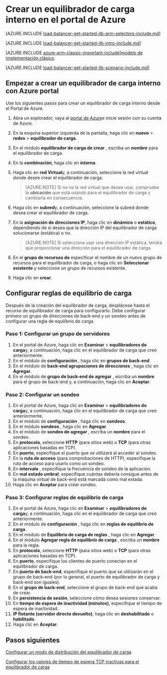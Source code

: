 <properties
   pageTitle="Empezar a crear un equilibrador de carga interno en el Administrador de recursos con el portal de Azure | Microsoft Azure"
   description="Obtenga información sobre cómo crear un equilibrador de carga interno en el Administrador de recursos con el portal de Azure"
   services="load-balancer"
   documentationCenter="na"
   authors="sdwheeler"
   manager="carmonm"
   editor=""
   tags="azure-service-management"
/>
<tags
   ms.service="load-balancer"
   ms.devlang="na"
   ms.topic="hero-article"
   ms.tgt_pltfrm="na"
   ms.workload="infrastructure-services"
   ms.date="10/24/2016"
   ms.author="sewhee" />

# <a name="create-an-internal-load-balancer-in-the-azure-portal"></a>Crear un equilibrador de carga interno en el portal de Azure

[AZURE.INCLUDE [load-balancer-get-started-ilb-arm-selectors-include.md](../../includes/load-balancer-get-started-ilb-arm-selectors-include.md)]

[AZURE.INCLUDE [load-balancer-get-started-ilb-intro-include.md](../../includes/load-balancer-get-started-ilb-intro-include.md)]

[AZURE.INCLUDE [azure-arm-classic-important-include](../../includes/learn-about-deployment-models-rm-include.md)][modelo de implementación clásico](load-balancer-get-started-ilb-classic-ps.md).

[AZURE.INCLUDE [load-balancer-get-started-ilb-scenario-include.md](../../includes/load-balancer-get-started-ilb-scenario-include.md)]

## <a name="get-started-creating-an-internal-load-balancer-using-azure-portal"></a>Empezar a crear un equilibrador de carga interno con Azure portal

Use los siguientes pasos para crear un equilibrador de carga interno desde el Portal de Azure.

1. Abra un explorador, vaya al [portal de Azure](http://portal.azure.com)e inicie sesión con su cuenta de Azure.
2. En la esquina superior izquierda de la pantalla, haga clic en **nuevo** > **redes** > **equilibrador de carga**.
3. En el módulo **equilibrador de carga de crear** , escriba un **nombre** para el equilibrador de carga.
4. En la **combinación**, haga clic en **interna**.
5. Haga clic en **red Virtual**y, a continuación, seleccione la red virtual donde desee crear el equilibrador de carga.

    >[AZURE.NOTE] Si no ve la red virtual que desee usar, compruebe la **ubicación** que está usando para el equilibrador de carga y cambiarla en consecuencia.

6. Haga clic en **subred**y, a continuación, seleccione la subred donde desea crear el equilibrador de carga.
7. En la **asignación de direcciones IP**, haga clic en **dinámico** o **estático**, dependiendo de si desea que la dirección IP del equilibrador de carga solucionarse (estática) o no.

    >[AZURE.NOTE] Si selecciona usar una dirección IP estática, tendrá que proporcionar una dirección para el equilibrador de carga.

8. En el **grupo de recursos de** especificar el nombre de un nuevo grupo de recursos para el equilibrador de carga, o haga clic en **Seleccionar existente** y seleccione un grupo de recursos existente.
9. Haga clic en **crear**.

## <a name="configure-load-balancing-rules"></a>Configurar reglas de equilibrio de carga

Después de la creación del equilibrador de carga, desplácese hasta el recurso de equilibrador de carga para configurarlo.
Debe configurar primero un grupo de direcciones de back-end y un sondeo antes de configurar una regla de equilibrio de carga.

### <a name="step-1-configure-a-back-end-pool"></a>Paso 1: Configurar un grupo de servidores

1. En el portal de Azure, haga clic en **Examinar** > **equilibradores de carga**y, a continuación, haga clic en el equilibrador de carga que creó anteriormente.
2. En el módulo de **configuración** , haga clic en **grupos de back-end**.
3. En el módulo de **back-end agrupaciones de direcciones** , haga clic en **Agregar**.
4. En el módulo de **grupo de back-end de agregar** , escriba un **nombre** para el grupo de back-end y, a continuación, haga clic en **Aceptar**.

### <a name="step-2-configure-a-probe"></a>Paso 2: Configurar un sondeo

1. En el portal de Azure, haga clic en **Examinar** > **equilibradores de carga**y, a continuación, haga clic en el equilibrador de carga que creó anteriormente.
2. En el módulo de **configuración** , haga clic en **sondeos**.
3. En el módulo **sondeos** , haga clic en **Agregar**.
4. En el módulo de **sondeo de agregar** , escriba un **nombre** para el sondeo.
5. En **protocolo**, seleccione **HTTP** (para sitios web) o **TCP** (para otras aplicaciones basadas en TCP).
6. En **puerto**, especifique el puerto que se utilizará al acceder al sondeo.
7. En la **ruta de acceso** (para comprobaciones de HTTP), especifique la ruta de acceso para usarlo como un sondeo.
8. En **intervalo** , especifique la frecuencia de sondeo de la aplicación.
9. En **mal estado umbral**, especifique cuántas debería consigue antes de la máquina virtual de back-end está marcada como mal estada.
10. Haga clic en **Aceptar** para crear sondeo.

### <a name="step-3-configure-load-balancing-rules"></a>Paso 3: Configurar reglas de equilibrio de carga

1. En el portal de Azure, haga clic en **Examinar** > **equilibradores de carga**y, a continuación, haga clic en el equilibrador de carga que creó anteriormente.
2. En el módulo de **configuración** , haga clic en **reglas de equilibrio de carga**.
3. En el módulo de **Equilibrio de carga de reglas** , haga clic en **Agregar**.
4. En el módulo **Agregar regla de equilibrio de carga** , escriba un **nombre** para la regla.
5. En **protocolo**, seleccione **HTTP** (para sitios web) o **TCP** (para otras aplicaciones basadas en TCP).
6. En **puerto**, especifique los clientes de puerto conectan en el equilibrador de carga.
7. En **puerto de back-end**, especifique el puerto que se utilizarán en el grupo de back-end (por lo general, el puerto de equilibrador de carga y back-end son iguales).
8. En el **grupo de back-end**, seleccione el grupo de back-end que acaba de crear.
9. En **persistencia de sesión**, seleccione cómo desea sesiones conservar.
10. En **tiempo de espera de inactividad (minutos)**, especifique el tiempo de espera de inactividad.
11. **IP flotante (servidor directo devuelto)**, haga clic en **deshabilitado** o **habilitado**.
12. Haga clic en **Aceptar**.

## <a name="next-steps"></a>Pasos siguientes

[Configurar un modo de distribución del equilibrador de carga](load-balancer-distribution-mode.md)

[Configurar los valores de tiempo de espera TCP inactivas para el equilibrador de carga](load-balancer-tcp-idle-timeout.md)